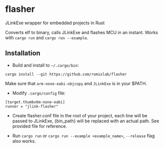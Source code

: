 flasher
=======
JLinkExe wrapper for embedded projects in Rust

Converts elf to binary, calls JLinkExe and flashes MCU in an instant.
Works with `cargo run` and `cargo run --example`.

Installation
------------
* Build and install to `~/.cargo/bin`:

`cargo install --git https://github.com/romixlab/flasher`

Make sure that `arm-none-eabi-objcopy` and `JLinkExe` is in your $PATH.

* Modify `.cargo/config` file:
~~~
[target.thumbv6m-none-eabi]
runner = "jlink-flasher"
~~~

* Create flasher.conf file in the root of your project, each line will be passed to JLinkExe, {bin_path} will be replaced with an actual path. See provided file for reference.

* Run `cargo run` or `cargo run --example <example_name>`, `--release` flag also works.